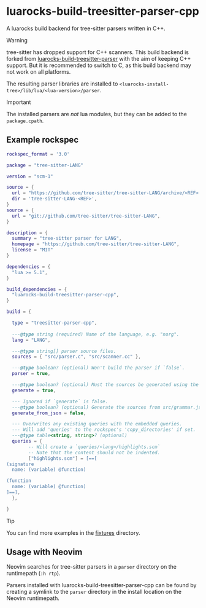 # luarocks-build-treesitter-parser-cpp

A luarocks build backend for tree-sitter parsers written in C++. 

> [!WARNING]
>
> tree-sitter has dropped support for C++ scanners.
> This build backend is forked from [luarocks-build-treesitter-parser](https://github.com/nvim-neorocks/luarocks-build-treesitter-parser)
> with the aim of keeping C++ support.
> But it is recommended to switch to C, as this build backend
> may not work on all platforms.

The resulting parser libraries are installed to
`<luarocks-install-tree>/lib/lua/<lua-version>/parser`.

> [!IMPORTANT]
>
> The installed parsers are *not* lua modules, but they
> can be added to the `package.cpath`.

## Example rockspec

```lua
rockspec_format = '3.0'

package = "tree-sitter-LANG"

version = "scm-1"

source = {
  url = "https://github.com/tree-sitter/tree-sitter-LANG/archive/<REF>.zip",
  dir = 'tree-sitter-LANG-<REF>',
}
source = {
  url = "git://github.com/tree-sitter/tree-sitter-LANG",
}

description = {
  summary = "tree-sitter parser for LANG",
  homepage = "https://github.com/tree-sitter/tree-sitter-LANG",
  license = "MIT"
}

dependencies = {
  "lua >= 5.1",
}

build_dependencies = {
  "luarocks-build-treesitter-parser-cpp",
}

build = {

  type = "treesitter-parser-cpp",
 
  ---@type string (required) Name of the language, e.g. "norg".
  lang = "LANG",

  ---@type string[] parser source files.
  sources = { "src/parser.c", "src/scanner.cc" },

  ---@type boolean? (optional) Won't build the parser if `false`.
  parser = true,

  ---@type boolean? (optional) Must the sources be generated using the tree-sitter CLI?
  generate = true,

  --- Ignored if `generate` is false.
  ---@type boolean? (optional) Generate the sources from src/grammar.json?
  generate_from_json = false,

  --- Overwrites any existing queries with the embedded queries.
  --- Will add 'queries' to the rockspec's 'copy_directories' if set.
  ---@type table<string, string>? (optional)
  queries = {
        -- Will create a `queries/<lang>/highlights.scm`
        -- Note that the content should not be indented.
        ["highlights.scm"] = [==[
(signature
  name: (variable) @function)

(function
  name: (variable) @function)
]==],
  },

}
```

> [!TIP]
>
> You can find more examples in the [fixtures](./fixtures) directory.

## Usage with Neovim

Neovim searches for tree-sitter parsers in a `parser` directory
on the runtimepath (`:h rtp`).

Parsers installed with luarocks-build-treesitter-parser-cpp can be found
by creating a symlink to the `parser` directory in the install location
on the Neovim runtimepath.

